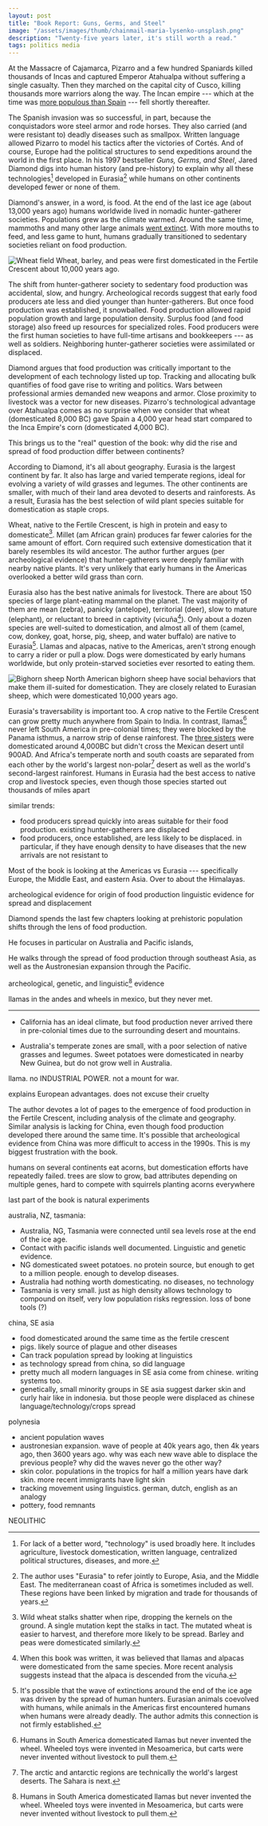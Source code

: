 ```yaml
---
layout: post
title: "Book Report: Guns, Germs, and Steel"
image: "/assets/images/thumb/chainmail-maria-lysenko-unsplash.png"
description: "Twenty-five years later, it's still worth a read."
tags: politics media
---
```


At the Massacre of Cajamarca, Pizarro and a few hundred Spaniards killed thousands of Incas and captured Emperor Atahualpa without suffering a single casualty.
Then they marched on the capital city of Cusco, killing thousands more warriors along the way.
The Incan empire --- which at the time was [more populous than Spain][1500_populations] --- fell shortly thereafter.

[1500_populations]: https://en.wikipedia.org/wiki/List_of_countries_by_population_in_1500

The Spanish invasion was so successful, in part, because the conquistadors wore steel armor and rode horses.
They also carried (and were resistant to) deadly diseases such as smallpox.
Written language allowed Pizarro to model his tactics after the victories of Cortés.
And of course, Europe had the political structures to send expeditions around the world in the first place.
In his 1997 bestseller *Guns, Germs, and Steel*, Jared Diamond digs into human history (and pre-history) to explain why all these technologies[^1] developed in Eurasia[^2] while humans on other continents developed fewer or none of them.

[^1]: For lack of a better word, "technology" is used broadly here. It includes agriculture, livestock domestication, written language, centralized political structures, diseases, and more.

[^2]: The author uses "Eurasia" to refer jointly to Europe, Asia, and the Middle East. The mediterranean coast of Africa is sometimes included as well. These regions have been linked by migration and trade for thousands of years.

Diamond's answer, in a word, is food.
At the end of the last ice age (about 13,000 years ago) humans worldwide lived in nomadic hunter-gatherer societies.
Populations grew as the climate warmed.
Around the same time, mammoths and many other large animals [went extinct][extinction].
With more mouths to feed, and less game to hunt, humans gradually transitioned to sedentary societies reliant on food production.

[extinction]: https://en.wikipedia.org/wiki/Quaternary_extinction

![Wheat field](/assets/images/wheat-tomasz-filipek-unsplash.png)
<span class="figure-caption">Wheat, barley, and peas were first domesticated in the Fertile Crescent about 10,000 years ago.</span>

<!--
Right off the bat, the author addresses the elephant in the room: it's not about race.
He emphatically rejects the idea that people in Eurasia were innately superior to those in Australia, the Americas, or Sub-Saharan Africa.
Instead, Diamond writes from the perspective of a biologist studying the human species overall.
The emphasis is not on individual people, or even groups, so much as the environments faced by early humans in different regions.
-->

The shift from hunter-gatherer society to sedentary food production was accidental, slow, and hungry.
Archeological records suggest that early food producers ate less and died younger than hunter-gatherers.
But once food production was established, it snowballed.
Food production allowed rapid population growth and large population density.
Surplus food (and food storage) also freed up resources for specialized roles.
Food producers were the first human societies to have full-time artisans and bookkeepers --- as well as soldiers.
Neighboring hunter-gatherer societies were assimilated or displaced.

Diamond argues that food production was critically important to the development of each technology listed up top.
Tracking and allocating bulk quantifies of food gave rise to writing and politics.
Wars between professional armies demanded new weapons and armor.
Close proximity to livestock was a vector for new diseases.
Pizarro's technological advantage over Atahualpa comes as no surprise when we consider that wheat (domesticated 8,000 BC) gave Spain a 4,000 year head start compared to the Inca Empire's corn (domesticated 4,000 BC).

This brings us to the "real" question of the book: why did the rise and spread of food production differ between continents?

According to Diamond, it's all about geography.
Eurasia is the largest continent by far.
It also has large and varied temperate regions, ideal for evolving a variety of wild grasses and legumes.
The other continents are smaller, with much of their land area devoted to deserts and rainforests.
As a result, Eurasia has the best selection of wild plant species suitable for domestication as staple crops.

Wheat, native to the Fertile Crescent, is high in protein and easy to domesticate[^3].
Millet (am African grain) produces far fewer calories for the same amount of effort.
Corn required such extensive domestication that it barely resembles its wild ancestor.
The author further argues (per archeological evidence) that hunter-gatherers were deeply familiar with nearby native plants.
It's very unlikely that early humans in the Americas overlooked a better wild grass than corn.

[^3]: Wild wheat stalks shatter when ripe, dropping the kernels on the ground. A single mutation kept the stalks in tact. The mutated wheat is easier to harvest, and therefore more likely to be spread. Barley and peas were domesticated similarly.

Eurasia also has the best native animals for livestock.
There are about 150 species of large plant-eating mammal on the planet.
The vast majority of them are mean (zebra), panicky (antelope), territorial (deer), slow to mature (elephant), or reluctant to breed in captivity (vicuña[^4]).
Only about a dozen species are well-suited to domestication, and almost all of them (camel, cow, donkey, goat, horse, pig, sheep, and water buffalo) are native to Eurasia[^5].
Llamas and alpacas, native to the Americas, aren't strong enough to carry a rider or pull a plow.
Dogs were domesticated by early humans worldwide, but only protein-starved societies ever resorted to eating them.

[^4]: When this book was written, it was believed that llamas and alpacas were domesticated from the same species. More recent analysis suggests instead that the alpaca is descended from the vicuña.

[^5]: It's possible that the wave of extinctions around the end of the ice age was driven by the spread of human hunters. Eurasian animals coevolved with humans, while animals in the Americas first encountered humans when humans were already deadly. The author admits this connection is not firmly established.

![Bighorn sheep](/assets/images/sheep-jody-confer-unsplash.png)
<span class="figure-caption">North American bighorn sheep have social behaviors that make them ill-suited for domestication. They are closely related to Eurasian sheep, which were domesticated 10,000 years ago.</span>

Eurasia's traversability is important too.
A crop native to the Fertile Crescent can grow pretty much anywhere from Spain to India.
In contrast, llamas[^7] never left South America in pre-colonial times; they were blocked by the Panama isthmus, a narrow strip of dense rainforest.
The [three sisters][three_sisters] were domesticated around 4,000BC but didn't cross the Mexican desert until 900AD.
And Africa's temperate north and south coasts are separated from each other by the world's largest non-polar[^6] desert as well as the world's second-largest rainforest.
Humans in Eurasia had the best access to native crop and livestock species, even though those species started out thousands of miles apart

[^6]: The arctic and antarctic regions are technically the world's largest deserts. The Sahara is next.

[^7]: Humans in South America domesticated llamas but never invented the wheel. Wheeled toys were invented in Mesoamerica, but carts were never invented without livestock to pull them.

[three_sisters]: https://en.wikipedia.org/wiki/Three_Sisters_(agriculture)


similar trends:
- food producers spread quickly into areas suitable for their food production. existing hunter-gatherers are displaced
- food producers, once established, are less likely to be displaced. in particular, if they have enough density to have diseases that the new arrivals are not resistant to




Most of the book is looking at the Americas vs Eurasia --- specifically Europe, the Middle East, and eastern Asia. Over to about the Himalayas.

archeological evidence for origin of food production
linguistic evidence for spread and displacement




Diamond spends the last few chapters looking at prehistoric population shifts through the lens of food production.

He focuses in particular on Australia and Pacific islands,


He walks through the spread of food production through southeast Asia, as well as the Austronesian expansion through the Pacific.




archeological, genetic, and linguistic[^7] evidence





[^7]: Most modern speakers of germanic languages (English, German, Dutch, Yiddish, Afrikaans, etc) live in the Americas. But the greatest diversity of sub-languages is in Europe. That correctly implies that the language family originated in Europe, and that the spread to America is relatively recent. Furthermore, looking at similar words between languages allows us to estimate when they diverged. Sheep (English) is similar to schaf (German) and schaap (Dutch) since sheep were domesticated before the languages diverged.


llamas in the andes and wheels in mexico, but they never met.













---




- California has an ideal climate, but food production never arrived there in pre-colonial times due to the surrounding desert and mountains.


- Australia's temperate zones are small, with a poor selection of native grasses and legumes. Sweet potatoes were domesticated in nearby New Guinea, but do not grow well in Australia.



llama. no INDUSTRIAL POWER. not a mount for war.

explains European advantages. does not excuse their cruelty

The author devotes a lot of pages to the emergence of food production in the Fertile Crescent, including analysis of the climate and geography. Similar analysis is lacking for China, even though food production developed there around the same time. It's possible that archeological evidence from China was more difficult to access in the 1990s. This is my biggest frustration with the book.

humans on several continents eat acorns, but domestication efforts have repeatedly failed. trees are slow to grow, bad attributes depending on multiple genes, hard to compete with squirrels planting acorns everywhere

last part of the book is natural experiments

australia, NZ, tasmania:
- Australia, NG, Tasmania were connected until sea levels rose at the end of the ice age.
- Contact with pacific islands well documented. Linguistic and genetic evidence.
- NG domesticated sweet potatoes. no protein source, but enough to get to a million people. enough to develop diseases.
- Australia had nothing worth domesticating. no diseases, no technology
- Tasmania is very small. just as high density allows technology to compound on itself, very low population risks regression. loss of bone tools (?)

china, SE asia
- food domesticated around the same time as the fertile crescent
- pigs. likely source of plague and other diseases
- Can track population spread by looking at linguistics
- as technology spread from china, so did language
- pretty much all modern languages in SE asia come from chinese. writing systems too.
- genetically, small minority groups in SE asia suggest darker skin and curly hair like in indonesia. but those people were displaced as chinese language/technology/crops spread

polynesia
- ancient population waves
- austronesian expansion. wave of people at 40k years ago, then 4k years ago, then 3600 years ago. why was each new wave able to displace the previous people? why did the waves never go the other way?
- skin color. populations in the tropics for half a million years have dark skin. more recent immigrants have light skin
- tracking movement using linguistics. german, dutch, english as an analogy
- pottery, food remnants

NEOLITHIC


<!--

![Teosinte, the wild ancestor of corn](/assets/images/teosinte-uw.png)
<span class="figure-caption">Teosinte, the wild ancestor of corn. It does not look very tasty. Photo from [UW Libraries][uw_libraries]</span>

[uw_libraries]: https://search.library.wisc.edu/digital/AQRLTP5XSTP4NH9D

---

Incas were the "largest and most advanced state in the New World". p68

map of food production. p99
map of mediterraniean climates. p139

plant domestication in north america 6000 years later. 2500BC vs 8500BC. p100

middle east: wheat in 8500bc
china: rice by 7500bc
central america: corn by 3500bc
sahel: sorghum by 5000bc

linguistics. did farming spread or did farme*rs* spread. also skeletal structure

similar climates: south africa, mediterranean, california, sw australia

first farmers worked harder, were smaller, died younger than hunter gatherers

shifting from mostly wild food to mostly cultivated took thousands of years

8500bc vs 18500bs. wild game less abundant. wild cereals more abundant due to climate. technology for storage. density high enough to value calories per acre. p112

some areas suitable for food production but HGs never displaced due to geography. CA separated by desert from AZ. south africa with a different climate from tropical bantu crops. australia separated by sea from NG, indonesia. p113

wild almonds are bitter and toxic, but it's just one gene. early humans would find non-bitter ones by accident, interact preferrentially, propagate by accident then intentionally. p118

barley, wheat, peas, lentils, flax, poppies. natural seed dispersal threw seeds on the ground. single gene caused that to fail, making them much easier to harvest. accidental domestication since those are the ones that got propagated. p120

food production, rising density. chicken and egg. p111

table by crop type. cereal, bean, tuber. p126

plowing important for monoculture. p128

some species we failed to domesticate until recently. acorns, strawberries. p129

All staple foods were domesticated thousands of years ago. Some recent fruits and veggies but no grains or beans to build a civilization on. p133

it's not about one species. you need enough domesticatable stuff around that hunter gatherers evolve to become sedentary. wild apples exist in north america, but it's not enough. p134

Mediterranean climate select for human-friendly crops. p136

wheat and barley require minimal domestication, self-pollinate. corn required extensive domestication. p137

comparison of fertile crescent to other mediterranean zones. p139

list of important domesticable plants and animals in the fertile crescent, america (turkey, dog, corn). p142

fertile crescent started domestication after 9000bc, entirely sedentary by 6000bce. mesoamerica started by 3500bc (very uncertain) but no settled villages until 1500bc. p142

evidence that hunter gatherers were very familiar with many useful plant species. p145

modern systematic evaluation of wild grasses. nothing else as good. p146

New Guinea. anatomically modern people have been there 40k years. longer than americas, western europe. plenty of time to become familiar with plants. not very productive wild plants for hunting and gathering, so pressure to switch to food production. but no cereals or beans, minimal game. protein deficiency. also: they readily adopted sweet potatoes when exposed centuries ago. population boom. plenty willing to give good things a chance. p147-150

protein content of rice, wheat, etc. p149

eastern usa also limited by available plants. corn beans squash around 900ad. triggered population boom. p151-2

modern plant breeders got pecans and blueberries, but native americans did not overlook staples. p152

chapter about which animals are suited for domestication. p157

american large animals extinct around 13,000 years ago. p162

disease prevented the spread of horses through more of africa. p164

Same few species of animals were domesticated repeatedly (dna analysis). p166

table of when animals were domesticated. sheep, goats, pigs 10k years ago. cows 9k years ago. p167


Significant modern effort to domesticate other large animals. eland (big african antelope) would be particularly valuable since it's resistant to african diseases. not much success. p168

conditions for domesticatability. p169
- diet. mostly disqualifies carnivores
- growth rate
- difficult to breed in captivity
- nasty disposition. grizzly bear mostly eats plants, 1700 lbs, grows fast. but suicidal to keep. hippos too
- tendency to panic. batter themselves against the cage
- social structure. submissive to a leader, comfortable around others, ok sharing territory

spread of crops and livestock also allowed picking up new things. p177

food production never reached california, despite good climate. also never spread from pacific islands to australia. p178

domestic animals from andes never spread to mesoamerica. p178

crops in america (beans, peppers, squash) were all domesticated repeatedly. asian crops were domesticated once and spread. spread was fast enough to preclude re-domestication. p179

crops all over europe by 7000 years ago. a bit later for the british isles. p181

plants are adapted by latitude. length of day, temperature, rainfall, disease. p184

unclear if food production arose independently in sahel or if it was triggered by arrival of fertile crescent crops. p186

cattle, sheep, goats failed to make it to south africa (mediterranean climate) due to diease near the equator. p186

highland mexico would have matches andes climate, but most crops and animals never made it. corn did eventually. potatoes, llamas, guinea pigs never did. p187

similarly, turkeys and sunflowers would have been good for the andes, but were stuck in eastern usa.

corn adapted for colder temperature reached north america around 900ad. p187

corners of australia could not grow crops from pacific islands. waited for fertile crescent crops to arrive on boats. p188

NS axis also slowed crop spread into malaysia, between pakistan and india. p188

barrier in eurasia. indus valley (summer rainfall to winter rainfall). tibetan plateau. himalayas. overcome 4000 years ago when wheat, horses reached china. p189

big chunks of america are hostile to agriculture. central america, texas. p189

mesoamerican wheel, writing never reached the andes. wheel spread quickly east and west from fertile crescent. p190

societies that traded crops and livestock ended up trading technology also. p190

smallpox, flu, tuberculosis, malaria, plague, measles, cholera originally from animals. p196

explanation of epidemics. p202

epidemic diseases can't develop in hunter-gatherer societies. smallpox will burn out in a population less than about half a million. p203

hunter-gatherers move. farmers have to stay close to their own sewage. p205

food storage attracts rodents. p205

Table of diseases and similar version for animals. p207

Why did Aztecs and Incas not develop epidemic diseases? Minimal trade across long distances maybe a factor. Population centers arose much later. domesticated animals. p213

writing was created independently at least twice, maybe 4+ times. also a map. p218

development of writing system took hundreds or thousands of years. p224

alphabet arose only once. p226

Cherokee writing system by idea diffusion. inventor knew of the idea of writing but was not literate. p229

almost everyone was illiterate. just scribes. few enough to trace their individual handwriting (dozens) p234

purpose of the first writing was to "enslave other humans." bookkeeping by the powerful, propaganda. p235

first writing was carried out by full-time scribes. can't do that unless you have a food surplus to feed them. p236

many societies with food production never gained writing. incas. island empires. subequatorial africa before islam. note: invention of language super rare, mostly needs to spread by traffic. p237

individual geniuses are less important than you think for inventions. p245

invention happens iteratively. first iterations are for fun, since they're not good enough to be useful. p245

talking about why a society might accept or reject new things. p248

WWI launched lots of technology, but war can also set innovation back. p251

different sub-groups vary in receptiveness. the most receptive can gain an advantage. over a large time and area, there will be receptiveness to innovation. p253

technology in general (as shown for writing, food production) is easier to borrow than to reinvent from scratch. trade helps. p255

in the middle of europe, islam got its own inventions, plus inventions from india and china. p256

moving away from an invention can happen in isolation. Japan had lots of guns in 1600, then pretty much got rid of them. but if one country in europe had tried to move away from guns it would have been conquered by its neighbors. p258

metalworking. first, pure gold and copper out of the ground. soft enough to hammer without heat. then ovens for ceramics. then bronze (copper alloy). then iron. p259

VERY NICE. technology compounds on itself. example with the printing press. p259

inventions happen faster with lots of people, lots of competing subgroups. p261

americas chopped up. incas in the andes split off by isthmus of panama. dense forest, never urbanized. aztecs in the mexican highlands were split from north america by north mexico desert. west coast of USA also isolated by desert, mountains

terminology for the size of a society. table. p268

chimps and gorillas live in bands (dozens of individuals, nomadic). most humans did too 11,000 years ago. p270

"chiefdom" -- the chief is externally recognized, has a monopoly on force. p272

bigger societies have numerical advantage. probably also technological advantage. centralized political power is an advantage when moving troops. also nationalism and religion. p283

how do bands become tribes, how do chiefdoms become states? p284

food production is seasonal work, which means you also have seasonal availability for war, building pyramids, etc. p285

as a population becomes large, you have a growing risk of conflict between unrelated people. central authority is better than letting them murder each other. p286

polittical structure is necessary, one way or another, to make choices in a big population. p286

known example of chiefdoms consolidating into a state: cherokee confederacy. similarly, 13 colonies. consolidation of germany in 1871. p289

meltiing of ice sheets about 12k-8k years ago freed up water, raised sea levels. p297

comparing australia and new guinea.
torres strait. easily crossed by canoe. filled in 10k years ago
isolated genetically from south asia, mostly, for 30k+ years
NG has good soil, lots of rain. australia has no mountains or glaciers or volcanoes or rivers. poor soil.
linguistic analysis indicates minimal mixing with asian languages
p302

new guinea did develop food production, but had no good protein source. chickens and pigs eventually from asia. nothing big enough to pull a plow or cart. p306

NG population was about a million, but fragmented by geographical barriers. no writing, central political authority.

australia gad a smaller population than ng. 300k

australia. not much seasonal variation. lots of el nińo. bad for crops. bad native plants in australia. modern science has only given the macadamia. p309

australia was on the path to food production. domesticating or fermenting out the poison from seeds. eel canals. millet. p310

tasmania was originally joined to the mainland. split off when sea levels rose. very small population. technological regression: bone tools. p311

interactions between australia and NG went through small islands. not efficient for transferring technology. also very far from NG highlands to australian highlands. geographic barriers prevent technology from spreading. p317

testing this theory with australia and NG. interesting because of the islands becoming isolated about 10k years ago. can trace the spread and interaction of people via genetics and linguistics. p317

NG was exposed to germs via indonesia. people from western europe got clobbered by NG germs. people from indonesia didn't.

australia better for european crops and livestock.

austronesian expansion map. p341

proto-indo-european. many languages have similar words for sheep, since everyone had sheep 6000 years ago when the languages diverged. but words for gun are different. similarly, we can look at proto-austronesian languages. similar words for boat, bird, pig, dog. but different words for banana, yam, coconut. those foods were encountered after the populations started to spread. p343

austronesian expansion wiped away original indonesians (hunter gatherers) but did not wipe out people in NG (food producers). instead, contact spread crops and mixed genes and languages.

NZ is temperate. like australia. good fit for europeans. pacific islands mostly still populated by pacific islanders. they already had food production when europeans showed up, and so had enough population density to have tropical diseases. p353

hunter gatherers and food producers happily adopted better crops when they showed up. p357

large language groups in eurasia. food producers spread out, displacing hnter-gatherers, then local changes to the language. america has many smaller language families. suggests no sweeping displacement. small groups with sporadic interactions rather than well-connected population centers. p371

Africa. Bantu expansion, Indonesian colonization of madagascar. p377

-->
